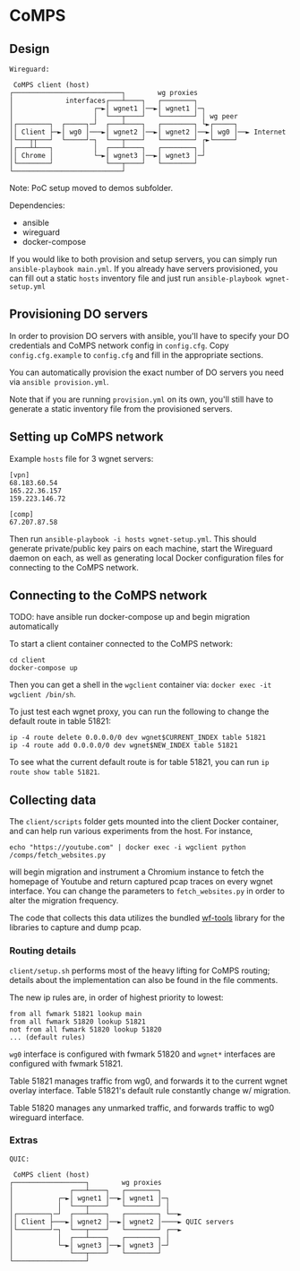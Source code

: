 # CoMPS

## Design

```
Wireguard:

 CoMPS client (host)
┌───────────────────────────┐        wg proxies
│             interfaces┌───┴────┐   ┌────────┐
│                    ┌─►│ wgnet1 │──►│ wgnet1 │─┐
│                    │  └───┬────┘   └────────┘ │ wg peer
│┌────────┐  ┌─────┐─┘  ┌───┴────┐   ┌────────┐ └►┌─────┐
││ Client ├─►│ wg0 │───►│ wgnet2 │──►│ wgnet2 │──►│ wg0 │──► Internet
│└───┬┬───┘  └─────┘─┐  └───┬────┘   └────────┘ ┌►└─────┘
│┌───┴┴───┐          │  ┌───┴────┐   ┌────────┐ │
││ Chrome │          └─►│ wgnet3 │──►│ wgnet3 │─┘
│└────────┘             └───┬────┘   └────────┘
└───────────────────────────┘
```


Note: PoC setup moved to demos subfolder.


Dependencies:
 * ansible
 * wireguard
 * docker-compose

If you would like to both provision and setup servers, you can simply run `ansible-playbook main.yml`. If you already have servers provisioned, you can fill out a static `hosts` inventory file and just run `ansible-playbook wgnet-setup.yml`

## Provisioning DO servers
In order to provision DO servers with ansible, you'll have to specify your DO credentials and CoMPS network config in `config.cfg`. Copy `config.cfg.example` to `config.cfg` and fill in the appropriate sections.

You can automatically provision the exact number of DO servers you need via `ansible provision.yml`.

Note that if you are running `provision.yml` on its own, you'll still have to generate a static inventory file from the provisioned servers.


## Setting up CoMPS network
Example `hosts` file for 3 wgnet servers:

```
[vpn]
68.183.60.54
165.22.36.157
159.223.146.72

[comp]
67.207.87.58
```

Then run `ansible-playbook -i hosts wgnet-setup.yml`. This should generate private/public key pairs on each machine, start the Wireguard daemon on each, as well as generating local Docker configuration files for connecting to the CoMPS network.

## Connecting to the CoMPS network
TODO: have ansible run docker-compose up and begin migration automatically

To start a client container connected to the CoMPS network:
```
cd client
docker-compose up
```

Then you can get a shell in the `wgclient` container via: `docker exec -it wgclient /bin/sh`.

To just test each wgnet proxy, you can run the following to change the default route in table 51821:
```
ip -4 route delete 0.0.0.0/0 dev wgnet$CURRENT_INDEX table 51821
ip -4 route add 0.0.0.0/0 dev wgnet$NEW_INDEX table 51821
```

To see what the current default route is for table 51821, you can run `ip route show table 51821`.

## Collecting data
The `client/scripts` folder gets mounted into the client Docker container, and can help run various experiments from the host. For instance, 

```
echo "https://youtube.com" | docker exec -i wgclient python /comps/fetch_websites.py
```

will begin migration and instrument a Chromium instance to fetch the homepage of Youtube and return captured pcap traces on every wgnet interface. You can change the parameters to `fetch_websites.py` in order to alter the migration frequency.

The code that collects this data utilizes the bundled [wf-tools](https://github.com/jpcsmith/wf-tools) library for the libraries to capture and dump pcap.

### Routing details

`client/setup.sh` performs most of the heavy lifting for CoMPS routing; details about the implementation can also be found in the file comments.

The new ip rules are, in order of highest priority to lowest:
```
from all fwmark 51821 lookup main
from all fwmark 51820 lookup 51821
not from all fwmark 51820 lookup 51820
... (default rules)
```
`wg0` interface is configured with fwmark 51820 and `wgnet*` interfaces are configured with fwmark 51821.

Table 51821 manages traffic from wg0, and forwards it to the current wgnet overlay interface. Table 51821's default rule constantly change w/ migration. 

Table 51820 manages any unmarked traffic, and forwards traffic to wg0 wireguard interface.






### Extras
```
QUIC:

 CoMPS client (host)
┌──────────────────┐        wg proxies
│              ┌───┴────┐   ┌────────┐
│           ┌─►│ wgnet1 │──►│ wgnet1 │─┐
│           │  └───┬────┘   └────────┘ │  
│┌────────┐─┘  ┌───┴────┐   ┌────────┐ └──►
││ Client ├───►│ wgnet2 │──►│ wgnet2 │────► QUIC servers
│└────────┘─┐  └───┬────┘   └────────┘ ┌──►
│           │  ┌───┴────┐   ┌────────┐ │
│           └─►│ wgnet3 │──►│ wgnet3 │─┘
│              └───┬────┘   └────────┘
└──────────────────┘
```

